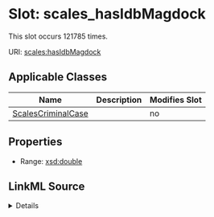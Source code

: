 

# Slot: scales_hasIdbMagdock




This slot occurs 121785 times.


URI: [scales:hasIdbMagdock](http://schemas.scales-okn.org/rdf/scales#hasIdbMagdock)



<!-- no inheritance hierarchy -->





## Applicable Classes

| Name | Description | Modifies Slot |
| --- | --- | --- |
| [ScalesCriminalCase](../classes/ScalesCriminalCase.md) |  |  no  |







## Properties

* Range: [xsd:double](http://www.w3.org/2001/XMLSchema#double)







## LinkML Source

<details>

```yaml
name: scales_hasIdbMagdock
from_schema: okns:scales-kg
rank: 1000
slot_uri: scales:hasIdbMagdock
alias: scales_hasIdbMagdock
domain_of:
- scales_CriminalCase
range: double

```
</details>